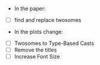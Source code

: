 * In the paper:
-[ ] find and replace twosomes


* In the plots change:
-[ ] Twosomes to Type-Based Casts
-[ ] Remove the titles
-[ ] Increase Font Size
